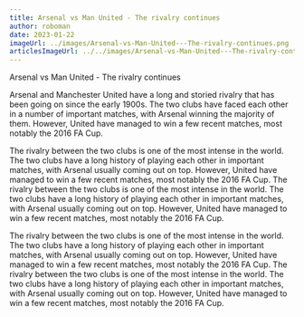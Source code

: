 ```yaml
---
title: Arsenal vs Man United - The rivalry continues
author: roboman
date: 2023-01-22
imageUrl: ../images/Arsenal-vs-Man-United---The-rivalry-continues.png
articlesImageUrl: ../../images/Arsenal-vs-Man-United---The-rivalry-continues.png
---
```



Arsenal vs Man United - The rivalry continues

Arsenal and Manchester United have a long and storied rivalry that has been going on since the early 1900s. The two clubs have faced each other in a number of important matches, with Arsenal winning the majority of them. However, United have managed to win a few recent matches, most notably the 2016 FA Cup.

The rivalry between the two clubs is one of the most intense in the world. The two clubs have a long history of playing each other in important matches, with Arsenal usually coming out on top. However, United have managed to win a few recent matches, most notably the 2016 FA Cup. The rivalry between the two clubs is one of the most intense in the world. The two clubs have a long history of playing each other in important matches, with Arsenal usually coming out on top. However, United have managed to win a few recent matches, most notably the 2016 FA Cup.

The rivalry between the two clubs is one of the most intense in the world. The two clubs have a long history of playing each other in important matches, with Arsenal usually coming out on top. However, United have managed to win a few recent matches, most notably the 2016 FA Cup. The rivalry between the two clubs is one of the most intense in the world. The two clubs have a long history of playing each other in important matches, with Arsenal usually coming out on top. However, United have managed to win a few recent matches, most notably the 2016 FA Cup.
